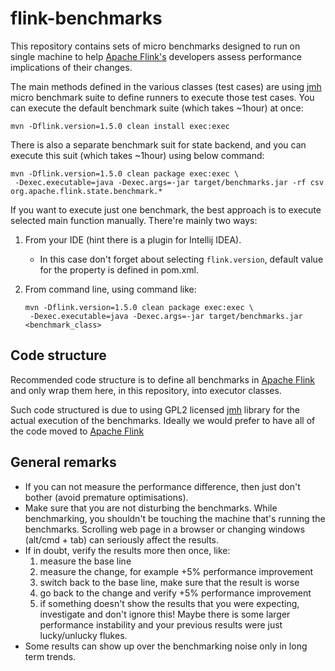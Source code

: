 # flink-benchmarks

This repository contains sets of micro benchmarks designed to run on single machine to help 
[Apache Flink's](https://github.com/apache/flink) developers assess performance implications of 
their changes. 

The main methods defined in the various classes (test cases) are using [jmh](http://openjdk.java.net/projects/code-tools/jmh/)  micro
benchmark suite to define runners to execute those test cases. You can execute the
default benchmark suite (which takes ~1hour) at once:

```
mvn -Dflink.version=1.5.0 clean install exec:exec
```

There is also a separate benchmark suit for state backend, and you can execute this suit (which takes ~1hour) using
below command:

```
mvn -Dflink.version=1.5.0 clean package exec:exec \
 -Dexec.executable=java -Dexec.args=-jar target/benchmarks.jar -rf csv org.apache.flink.state.benchmark.*
```

If you want to execute just one benchmark, the best approach is to execute selected main function manually.
There're mainly two ways:

1. From your IDE (hint there is a plugin for Intellij IDEA).
   * In this case don't forget about selecting `flink.version`, default value for the property is defined in pom.xml.

2. From command line, using command like:
   ```
   mvn -Dflink.version=1.5.0 clean package exec:exec \
    -Dexec.executable=java -Dexec.args=-jar target/benchmarks.jar <benchmark_class>
   ```

## Code structure

Recommended code structure is to define all benchmarks in [Apache Flink](https://github.com/apache/flink)
and only wrap them here, in this repository, into executor classes. 

Such code structured is due to using GPL2 licensed [jmh](http://openjdk.java.net/projects/code-tools/jmh/) library
for the actual execution of the benchmarks. Ideally we would prefer to have all of the code moved to [Apache Flink](https://github.com/apache/flink)

## General remarks

- If you can not measure the performance difference, then just don't bother (avoid premature optimisations).
- Make sure that you are not disturbing the benchmarks. While benchmarking, you shouldn't be touching the machine that's running the benchmarks. Scrolling web page in a browser or changing windows (alt/cmd + tab) can seriously affect the results.
- If in doubt, verify the results more then once, like:
  1. measure the base line
  2. measure the change, for example +5% performance improvement
  3. switch back to the base line, make sure that the result is worse
  4. go back to the change and verify +5% performance improvement
  5. if something doesn't show the results that you were expecting, investigate and don't ignore this! Maybe there is some larger performance instability and your previous results were just lucky/unlucky flukes.
- Some results can show up over the benchmarking noise only in long term trends.
